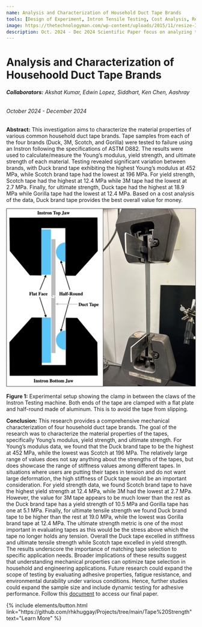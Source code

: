 ```yaml
---
name: Analysis and Characterization of Household Duct Tape Brands
tools: [Design of Experiment, Intron Tensile Testing, Cost Analysis, Research]
image: https://thetechnologyman.com/wp-content/uploads/2015/11/resize-IMG_1160.jpg
description: Oct. 2024 - Dec 2024 Scientific Paper focus on analyzing the strength per cost of common Duct Tape Brands.
---
```

# Analysis and Characterization of Househoold Duct Tape Brands
###### **Collaborators:** Akshat Kumar, Edwin Lopez, Siddhart, Ken Chen, Aashray
###### October 2024 - December 2024

**Abstract:** This investigation aims to characterize the material properties of various
common household duct tape brands. Tape samples from each of the four brands (Duck,
3M, Scotch, and Gorilla) were tested to failure using an Instron following the specifications
of ASTM D882. The results were used to calculate/measure the Young’s modulus, yield
strength, and ultimate strength of each material. Testing revealed significant variation
between brands, with Duck brand tape exhibiting the highest Young’s modulus at 452
MPa, while Scotch brand tape had the lowest at 196 MPa. For yield strength, Scotch tape
had the highest at 12.4 MPa while 3M tape had the lowest at 2.7 MPa. Finally, for ultimate
strength, Duck tape had the highest at 18.9 MPa while Gorilla tape had the lowest at 12.4
MPa. Based on a cost analysis of the data, Duck brand tape provides the best overall value
for money.

![Preview](https://raw.githubusercontent.com/rhkhuggay/Projects/refs/heads/main/Tape%20Strength/Experimental_setup.png)

**Figure 1:** Experimental setup showing the clamp in between the claws of the Instron Testing machine. Both ends of the tape are clamped with a flat plate and half-round made of aluminum. This is to avoid the tape from slipping.

**Conclusion:** This research provides a comprehensive mechanical characterization of four household duct tape brands. The goal of the research was to characterize the material properties of the tapes, specifically Young’s modulus, yield strength, and ultimate strength. For Young’s modulus data, we found that the Duck brand tape to be the highest at 452 MPa, while the lowest was Scotch at 196 MPa. The relatively large range of values does not say anything about the strengths of the tapes, but does showcase the range of stiffness values among different tapes. In situations where users are putting their tapes in tension and do not want large deformation, the high stiffness of Duck tape would be an important consideration. For yield strength data, we found Scotch brand tape to have the highest yield strength at 12.4 MPa, while 3M had the lowest at 2.7 MPa. However, the value for 3M tape appears to be much lower than the rest as the Duck brand tape has a yield strength of 10.5 MPa and Gorilla tape has one at 5.1 MPa. Finally, for ultimate tensile strength we found Duck brand tape to be higher than the rest at 19.0 MPa, while the lowest was Gorilla brand tape at 12.4 MPa. The ultimate strength metric is one of the most important in evaluating tapes as this would be the stress above which the tape no longer holds any tension. Overall the Duck tape excelled in stiffness and ultimate tensile strength while Scotch tape excelled in yield strength. The results underscore the importance of matching tape selection to specific application needs. Broader implications of these results suggest that understanding mechanical properties can optimize tape selection in household and engineering applications. Future research could expand the scope of testing by evaluating adhesive properties, fatigue resistance, and environmental durability under various conditions. Hence, further studies could expand the sample size and include dynamic testing for adhesive performance. Follow this [document](https://github.com/rhkhuggay/Projects/blob/4e2a1b4875ee68bb2a5e4296301aeaa7dcb7eba0/Tape%20Strength/Final_paper.pdf) to access our final paper.

<p class="text-center">
{% include elements/button.html link="https://github.com/rhkhuggay/Projects/tree/main/Tape%20Strength" text="Learn More" %}
</p>
